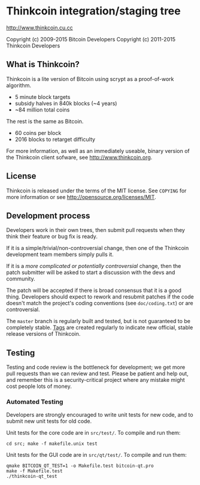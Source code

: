 Thinkcoin integration/staging tree
================================

http://www.thinkcoin.cu.cc

Copyright (c) 2009-2015 Bitcoin Developers
Copyright (c) 2011-2015 Thinkcoin Developers

What is Thinkcoin?
----------------

Thinkcoin is a lite version of Bitcoin using scrypt as a proof-of-work algorithm.
 - 5 minute block targets
 - subsidy halves in 840k blocks (~4 years)
 - ~84 million total coins

The rest is the same as Bitcoin.
 - 60 coins per block
 - 2016 blocks to retarget difficulty

For more information, as well as an immediately useable, binary version of
the Thinkcoin client sofware, see http://www.thinkcoin.org.

License
-------

Thinkcoin is released under the terms of the MIT license. See `COPYING` for more
information or see http://opensource.org/licenses/MIT.

Development process
-------------------

Developers work in their own trees, then submit pull requests when they think
their feature or bug fix is ready.

If it is a simple/trivial/non-controversial change, then one of the Thinkcoin
development team members simply pulls it.

If it is a *more complicated or potentially controversial* change, then the patch
submitter will be asked to start a discussion with the devs and community.

The patch will be accepted if there is broad consensus that it is a good thing.
Developers should expect to rework and resubmit patches if the code doesn't
match the project's coding conventions (see `doc/coding.txt`) or are
controversial.

The `master` branch is regularly built and tested, but is not guaranteed to be
completely stable. [Tags](https://github.com/thinkcoin-project/thinkcoin/tags) are created
regularly to indicate new official, stable release versions of Thinkcoin.

Testing
-------

Testing and code review is the bottleneck for development; we get more pull
requests than we can review and test. Please be patient and help out, and
remember this is a security-critical project where any mistake might cost people
lots of money.

### Automated Testing

Developers are strongly encouraged to write unit tests for new code, and to
submit new unit tests for old code.

Unit tests for the core code are in `src/test/`. To compile and run them:

    cd src; make -f makefile.unix test

Unit tests for the GUI code are in `src/qt/test/`. To compile and run them:

    qmake BITCOIN_QT_TEST=1 -o Makefile.test bitcoin-qt.pro
    make -f Makefile.test
    ./thinkcoin-qt_test


